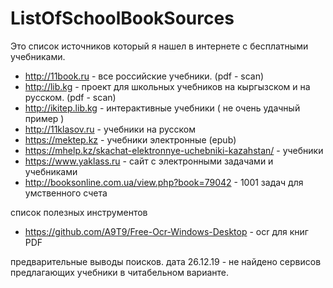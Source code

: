 # ListOfSchoolBookSources
Это список источников который я нашел в интернете с бесплатными учебниками.  

* http://11book.ru - все российские учебники. (pdf - scan)
* http://lib.kg - проект для школьных учебников на кыргызском и на русском. (pdf - scan)
* http://ikitep.lib.kg - интерактивные учебники ( не очень удачный пример ) 
* http://11klasov.ru - учебники на русском
* https://mektep.kz - учебники электронные (epub)
* https://mhelp.kz/skachat-elektronnye-uchebniki-kazahstan/ - учебники
* https://www.yaklass.ru - сайт с электронными задачами и учебниками 
* http://booksonline.com.ua/view.php?book=79042 - 1001 задач для умственного счета  

список полезных инструментов
* https://github.com/A9T9/Free-Ocr-Windows-Desktop - ocr для книг PDF 

предварительные выводы поисков. 
дата 26.12.19 - не найдено сервисов предлагающих учебники в читабельном варианте. 
